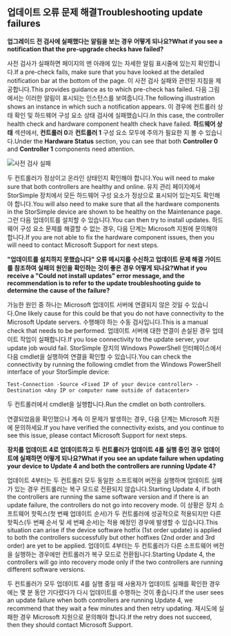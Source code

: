 <!--author=alkohli last changed: 03/17/16-->

## <a name="troubleshooting-update-failures"></a><span data-ttu-id="4ca61-101">업데이트 오류 문제 해결</span><span class="sxs-lookup"><span data-stu-id="4ca61-101">Troubleshooting update failures</span></span>
<span data-ttu-id="4ca61-102">**업그레이드 전 검사에 실패했다는 알림을 보는 경우 어떻게 되나요?**</span><span class="sxs-lookup"><span data-stu-id="4ca61-102">**What if you see a notification that the pre-upgrade checks have failed?**</span></span>

<span data-ttu-id="4ca61-103">사전 검사가 실패하면 페이지의 맨 아래에 있는 자세한 알림 표시줄에 있는지 확인합니다.</span><span class="sxs-lookup"><span data-stu-id="4ca61-103">If a pre-check fails, make sure that you have looked at the detailed notification bar at the bottom of the page.</span></span> <span data-ttu-id="4ca61-104">이 사전 검사 실패와 관련된 지침을 제공합니다.</span><span class="sxs-lookup"><span data-stu-id="4ca61-104">This provides guidance as to which pre-check has failed.</span></span> <span data-ttu-id="4ca61-105">다음 그림에서는 이러한 알림이 표시되는 인스턴스를 보여줍니다.</span><span class="sxs-lookup"><span data-stu-id="4ca61-105">The following illustration shows an instance in which such a notification appears.</span></span> <span data-ttu-id="4ca61-106">이 경우에 컨트롤러 상태 확인 및 하드웨어 구성 요소 상태 검사에 실패했습니다.</span><span class="sxs-lookup"><span data-stu-id="4ca61-106">In this case, the controller health check and hardware component health check have failed.</span></span> <span data-ttu-id="4ca61-107">**하드웨어 상태** 섹션에서, **컨트롤러 0**과 **컨트롤러 1** 구성 요소 모두에 주의가 필요한 지 볼 수 있습니다.</span><span class="sxs-lookup"><span data-stu-id="4ca61-107">Under the **Hardware Status** section, you can see that both **Controller 0** and **Controller 1** components need attention.</span></span>

  ![사전 검사 실패](./media/storsimple-install-troubleshooting/HCS_PreUpdateCheckFailed-include.png)

<span data-ttu-id="4ca61-109">두 컨트롤러가 정상이고 온라인 상태인지 확인해야 합니다.</span><span class="sxs-lookup"><span data-stu-id="4ca61-109">You will need to make sure that both controllers are healthy and online.</span></span> <span data-ttu-id="4ca61-110">유지 관리 페이지에서 StorSimple 장치에서 모든 하드웨어 구성 요소가 정상으로 표시되어 있는지도 확인해야 합니다.</span><span class="sxs-lookup"><span data-stu-id="4ca61-110">You will also need to make sure that all the hardware components in the StorSimple device are shown to be healthy on the Maintenance page.</span></span> <span data-ttu-id="4ca61-111">그런 다음 업데이트를 설치할 수 있습니다.</span><span class="sxs-lookup"><span data-stu-id="4ca61-111">You can then try to install updates.</span></span> <span data-ttu-id="4ca61-112">하드웨어 구성 요소 문제를 해결할 수 없는 경우, 다음 단계는 Microsoft 지원에 문의해야 합니다.</span><span class="sxs-lookup"><span data-stu-id="4ca61-112">If you are not able to fix the hardware component issues, then you will need to contact Microsoft Support for next steps.</span></span>

<span data-ttu-id="4ca61-113">**"업데이트를 설치하지 못했습니다" 오류 메시지를 수신하고 업데이트 문제 해결 가이드를 참조하여 실패의 원인을 확인하는 것이 좋은 경우 어떻게 되나요?**</span><span class="sxs-lookup"><span data-stu-id="4ca61-113">**What if you receive a "Could not install updates" error message, and the recommendation is to refer to the update troubleshooting guide to determine the cause of the failure?**</span></span>

<span data-ttu-id="4ca61-114">가능한 원인 중 하나는 Microsoft 업데이트 서버에 연결되지 않은 것일 수 있습니다.</span><span class="sxs-lookup"><span data-stu-id="4ca61-114">One likely cause for this could be that you do not have connectivity to the Microsoft Update servers.</span></span> <span data-ttu-id="4ca61-115">수행해야 하는 수동 검사입니다.</span><span class="sxs-lookup"><span data-stu-id="4ca61-115">This is a manual check that needs to be performed.</span></span> <span data-ttu-id="4ca61-116">업데이트 서버에 대한 연결이 손실된 경우 업데이트 작업이 실패합니다.</span><span class="sxs-lookup"><span data-stu-id="4ca61-116">If you lose connectivity to the update server, your update job would fail.</span></span> <span data-ttu-id="4ca61-117">StorSimple 장치의 Windows PowerShell 인터페이스에서 다음 cmdlet을 실행하여 연결을 확인할 수 있습니다.</span><span class="sxs-lookup"><span data-stu-id="4ca61-117">You can check the connectivity by running the following cmdlet from the Windows PowerShell interface of your StorSimple device:</span></span>

 `Test-Connection -Source <Fixed IP of your device controller> -Destination <Any IP or computer name outside of datacenter>`

<span data-ttu-id="4ca61-118">두 컨트롤러에서 cmdlet을 실행합니다.</span><span class="sxs-lookup"><span data-stu-id="4ca61-118">Run the cmdlet on both controllers.</span></span>

<span data-ttu-id="4ca61-119">연결되었음을 확인했으나 계속 이 문제가 발생하는 경우, 다음 단계는 Microsoft 지원에 문의하세요.</span><span class="sxs-lookup"><span data-stu-id="4ca61-119">If you have verified the connectivity exists, and you continue to see this issue, please contact Microsoft Support for next steps.</span></span>

<span data-ttu-id="4ca61-120">**장치를 업데이트 4로 업데이트하고 두 컨트롤러가 업데이트 4를 실행 중인 경우 업데이트에 실패하면 어떻게 되나요?**</span><span class="sxs-lookup"><span data-stu-id="4ca61-120">**What if you see an update failure when updating your device to Update 4 and both the controllers are running Update 4?**</span></span>

<span data-ttu-id="4ca61-121">업데이트 4부터는 두 컨트롤러 모두 동일한 소프트웨어 버전을 실행하며 업데이트 실패가 있는 경우 컨트롤러는 복구 모드로 전환되지 않습니다.</span><span class="sxs-lookup"><span data-stu-id="4ca61-121">Starting Update 4, if both the controllers are running the same software version and if there is an update failure, the controllers do not go into recovery mode.</span></span> <span data-ttu-id="4ca61-122">이 상황은 장치 소프트웨어 핫픽스(첫 번째 업데이트 순서)가 두 컨트롤러에 성공적으로 적용되지만 다른 핫픽스(두 번째 순서 및 세 번째 순서)는 적용 예정인 경우에 발생할 수 있습니다.</span><span class="sxs-lookup"><span data-stu-id="4ca61-122">This situation can arise if the device software hotfix (1st order update) is applied to both the controllers successfully but other hotfixes (2nd order and 3rd order) are yet to be applied.</span></span> <span data-ttu-id="4ca61-123">업데이트 4부터는 두 컨트롤러가 다른 소프트웨어 버전을 실행하는 경우에만 컨트롤러가 복구 모드로 전환됩니다.</span><span class="sxs-lookup"><span data-stu-id="4ca61-123">Starting Update 4, the controllers will go into recovery mode only if the two controllers are running different software versions.</span></span> 

<span data-ttu-id="4ca61-124">두 컨트롤러가 모두 업데이트 4를 실행 중일 때 사용자가 업데이트 실패를 확인한 경우에는 몇 분 동안 기다렸다가 다시 업데이트를 수행하는 것이 좋습니다.</span><span class="sxs-lookup"><span data-stu-id="4ca61-124">If the user sees an update failure when both controllers are running Update 4, we recommend that they wait a few minutes and then retry updating.</span></span> <span data-ttu-id="4ca61-125">재시도에 실패한 경우 Microsoft 지원으로 문의해야 합니다.</span><span class="sxs-lookup"><span data-stu-id="4ca61-125">If the retry does not succeed, then they should contact Microsoft Support.</span></span>

